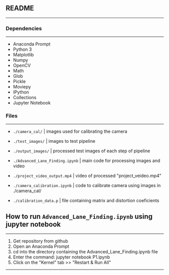 
## README
***
### Dependencies
***
   * Anaconda Prompt
   * Python 3
   * Matplotlib
   * Numpy
   * OpenCV
   * Math
   * Glob
   * Pickle
   * Moviepy
   * IPython
   * Collections
   * Jupyter Notebook

### Files
***
* `./camera_cal/`    | images used for calibrating the camera
* `./test_images/`   | images to test pipeline
* `./output_images/` | processed test images of each step of pipeline

* `./Advanced_Lane_Finding.ipynb`   | main code for processing images and video
* `./project_video_output.mp4`      | video of processed "project_veideo.mp4"
* `./camera_calibration.ipynb`      | code to calibrate camera using images in ./camera_cal/
* `./calibration_data.p`            | file containing matrix and distortion coeficients

## How to run `Advanced_Lane_Finding.ipynb` using jupyter notebook
***
   1. Get repository from github
   2. Open an Anaconda Prompt
   3. cd into the directory containing the Advanced_Lane_Finding.ipynb file
   4. Enter the command: jupyter notebook P1.ipynb
   5. Click on the "Kernel" tab >> "Restart & Run All"
---

